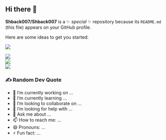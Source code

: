 ## Hi there 👋


**Shback007/Shback007** is a ✨ _special_ ✨ repository because its `README.md` (this file) appears on your GitHub profile.

Here are some ideas to get you started:

[![](https://visitcount.itsvg.in/api?id=Shback007&icon=0&color=3)](https://visitcount.itsvg.in)

![](https://github-readme-stats.vercel.app/api?username=Shback007&theme=radical&hide_border=true&include_all_commits=false&count_private=false)<br/>
![](https://github-readme-streak-stats.herokuapp.com/?user=Shback007&theme=radical&hide_border=true)<br/>
![](https://github-readme-stats.vercel.app/api/top-langs/?username=Shback007&theme=radical&hide_border=true&include_all_commits=false&count_private=false&layout=compact)

### ✍️ Random Dev Quote

- 🔭 I’m currently working on ...
- 🌱 I’m currently learning ...
- 👯 I’m looking to collaborate on ...
- 🤔 I’m looking for help with ...
- 💬 Ask me about ...
- 📫 How to reach me: ...
- 😄 Pronouns: ...
- ⚡ Fun fact: ...

